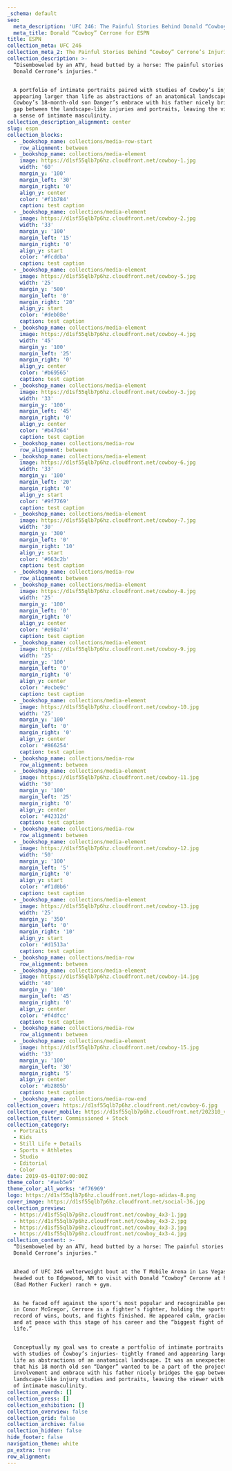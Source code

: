 ```yaml
---
_schema: default
seo:
  meta_description: 'UFC 246: The Painful Stories Behind Donald “Cowboy” Cerrone’s Injuries'
  meta_title: Donald “Cowboy” Cerrone for ESPN
title: ESPN
collection_meta: UFC 246
collection_meta_2: The Painful Stories Behind “Cowboy” Cerrone’s Injuries
collection_description: >-
  “Disemboweled by an ATV, head butted by a horse: The painful stories behind
  Donald Cerrone’s injuries."


  A portfolio of intimate portraits paired with studies of Cowboy’s injuries
  appearing larger than life as abstractions of an anatomical landscape.
  Cowboy’s 18-month-old son Danger’s embrace with his father nicely bridges the
  gap between the landscape-like injuries and portraits, leaving the viewer with
  a sense of intimate masculinity.
collection_description_alignment: center
slug: espn
collection_blocks:
  - _bookshop_name: collections/media-row-start
    row_alignment: between
  - _bookshop_name: collections/media-element
    image: https://d1sf55qlb7p6hz.cloudfront.net/cowboy-1.jpg
    width: '60'
    margin_y: '100'
    margin_left: '30'
    margin_right: '0'
    align_y: center
    color: '#f1b784'
    caption: test caption
  - _bookshop_name: collections/media-element
    image: https://d1sf55qlb7p6hz.cloudfront.net/cowboy-2.jpg
    width: '33'
    margin_y: '100'
    margin_left: '15'
    margin_right: '0'
    align_y: start
    color: '#fcddba'
    caption: test caption
  - _bookshop_name: collections/media-element
    image: https://d1sf55qlb7p6hz.cloudfront.net/cowboy-5.jpg
    width: '25'
    margin_y: '500'
    margin_left: '0'
    margin_right: '20'
    align_y: start
    color: '#deb08e'
    caption: test caption
  - _bookshop_name: collections/media-element
    image: https://d1sf55qlb7p6hz.cloudfront.net/cowboy-4.jpg
    width: '45'
    margin_y: '100'
    margin_left: '25'
    margin_right: '0'
    align_y: center
    color: '#b69565'
    caption: test caption
  - _bookshop_name: collections/media-element
    image: https://d1sf55qlb7p6hz.cloudfront.net/cowboy-3.jpg
    width: '33'
    margin_y: '100'
    margin_left: '45'
    margin_right: '0'
    align_y: center
    color: '#b47d64'
    caption: test caption
  - _bookshop_name: collections/media-row
    row_alignment: between
  - _bookshop_name: collections/media-element
    image: https://d1sf55qlb7p6hz.cloudfront.net/cowboy-6.jpg
    width: '33'
    margin_y: '100'
    margin_left: '20'
    margin_right: '0'
    align_y: start
    color: '#9f7769'
    caption: test caption
  - _bookshop_name: collections/media-element
    image: https://d1sf55qlb7p6hz.cloudfront.net/cowboy-7.jpg
    width: '30'
    margin_y: '300'
    margin_left: '0'
    margin_right: '10'
    align_y: start
    color: '#663c2b'
    caption: test caption
  - _bookshop_name: collections/media-row
    row_alignment: between
  - _bookshop_name: collections/media-element
    image: https://d1sf55qlb7p6hz.cloudfront.net/cowboy-8.jpg
    width: '25'
    margin_y: '100'
    margin_left: '0'
    margin_right: '0'
    align_y: center
    color: '#e98a74'
    caption: test caption
  - _bookshop_name: collections/media-element
    image: https://d1sf55qlb7p6hz.cloudfront.net/cowboy-9.jpg
    width: '25'
    margin_y: '100'
    margin_left: '0'
    margin_right: '0'
    align_y: center
    color: '#ecbe9c'
    caption: test caption
  - _bookshop_name: collections/media-element
    image: https://d1sf55qlb7p6hz.cloudfront.net/cowboy-10.jpg
    width: '25'
    margin_y: '100'
    margin_left: '0'
    margin_right: '0'
    align_y: center
    color: '#866254'
    caption: test caption
  - _bookshop_name: collections/media-row
    row_alignment: between
  - _bookshop_name: collections/media-element
    image: https://d1sf55qlb7p6hz.cloudfront.net/cowboy-11.jpg
    width: '50'
    margin_y: '100'
    margin_left: '25'
    margin_right: '0'
    align_y: center
    color: '#42312d'
    caption: test caption
  - _bookshop_name: collections/media-row
    row_alignment: between
  - _bookshop_name: collections/media-element
    image: https://d1sf55qlb7p6hz.cloudfront.net/cowboy-12.jpg
    width: '50'
    margin_y: '100'
    margin_left: '5'
    margin_right: '0'
    align_y: start
    color: '#f1d0b6'
    caption: test caption
  - _bookshop_name: collections/media-element
    image: https://d1sf55qlb7p6hz.cloudfront.net/cowboy-13.jpg
    width: '25'
    margin_y: '350'
    margin_left: '0'
    margin_right: '10'
    align_y: start
    color: '#d1513a'
    caption: test caption
  - _bookshop_name: collections/media-row
    row_alignment: between
  - _bookshop_name: collections/media-element
    image: https://d1sf55qlb7p6hz.cloudfront.net/cowboy-14.jpg
    width: '40'
    margin_y: '100'
    margin_left: '45'
    margin_right: '0'
    align_y: center
    color: '#f4dfcc'
    caption: test caption
  - _bookshop_name: collections/media-row
    row_alignment: between
  - _bookshop_name: collections/media-element
    image: https://d1sf55qlb7p6hz.cloudfront.net/cowboy-15.jpg
    width: '33'
    margin_y: '100'
    margin_left: '30'
    margin_right: '5'
    align_y: center
    color: '#b2805b'
    caption: test caption
  - _bookshop_name: collections/media-row-end
collection_cover: https://d1sf55qlb7p6hz.cloudfront.net/cowboy-6.jpg
collection_cover_mobile: https://d1sf55qlb7p6hz.cloudfront.net/202310_vert-covers-12.jpg
collection_filter: Commissioned + Stock
collection_category:
  - Portraits
  - Kids
  - Still Life + Details
  - Sports + Athletes
  - Studio
  - Editorial
  - Color
date: 2019-05-01T07:00:00Z
theme_color: '#aeb5e9'
theme_color_all_works: '#f76969'
logo: https://d1sf55qlb7p6hz.cloudfront.net/logo-adidas-8.png
cover_image: https://d1sf55qlb7p6hz.cloudfront.net/social-36.jpg
collection_preview:
  - https://d1sf55qlb7p6hz.cloudfront.net/cowboy_4x3-1.jpg
  - https://d1sf55qlb7p6hz.cloudfront.net/cowboy_4x3-2.jpg
  - https://d1sf55qlb7p6hz.cloudfront.net/cowboy_4x3-3.jpg
  - https://d1sf55qlb7p6hz.cloudfront.net/cowboy_4x3-4.jpg
collection_content: >-
  “Disemboweled by an ATV, head butted by a horse: The painful stories behind
  Donald Cerrone’s injuries."


  Ahead of UFC 246 welterweight bout at the T Mobile Arena in Las Vegas, I
  headed out to Edgewood, NM to visit with Donald “Cowboy” Ceronne at his BMF
  (Bad Mother Fucker) ranch + gym.


  As he faced off against the sport’s most popular and recognizable personality
  in Conor McGregor, Cerrone is a fighter’s fighter, holding the sports all time
  record of wins, bouts, and fights finished. He appeared calm, gracious, funny,
  and at peace with this stage of his career and the “biggest fight of his
  life.”


  Conceptually my goal was to create a portfolio of intimate portraits paired
  with studies of Cowboy’s injuries- tightly framed and appearing larger than
  life as abstractions of an anatomical landscape. It was an unexpected bonus
  that his 18 month old son “Danger” wanted to be a part of the project. His
  involvement and embrace with his father nicely bridges the gap between the
  landscape-like injury studies and portraits, leaving the viewer with a sense
  of intimate masculinity.
collection_awards: []
collection_press: []
collection_exhibition: []
collection_overview: false
collection_grid: false
collection_archive: false
collection_hidden: false
hide_footer: false
navigation_theme: white
px_extra: true
row_alignment:
---
```

